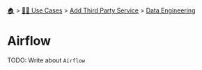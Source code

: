 <!--startTocHeader-->
[🏠](../../../README.md) > [👷🏽 Use Cases](../../README.md) > [Add Third Party Service](../README.md) > [Data Engineering](README.md)
# Airflow
<!--endTocHeader-->
TODO: Write about `Airflow`
<!--startTocSubtopic-->

<!--endTocSubtopic-->